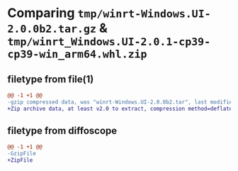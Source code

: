 # Comparing `tmp/winrt-Windows.UI-2.0.0b2.tar.gz` & `tmp/winrt_Windows.UI-2.0.1-cp39-cp39-win_arm64.whl.zip`

## filetype from file(1)

```diff
@@ -1 +1 @@
-gzip compressed data, was "winrt-Windows.UI-2.0.0b2.tar", last modified: Sat Dec  2 18:26:20 2023, max compression
+Zip archive data, at least v2.0 to extract, compression method=deflate
```

## filetype from diffoscope

```diff
@@ -1 +1 @@
-GzipFile
+ZipFile
```

